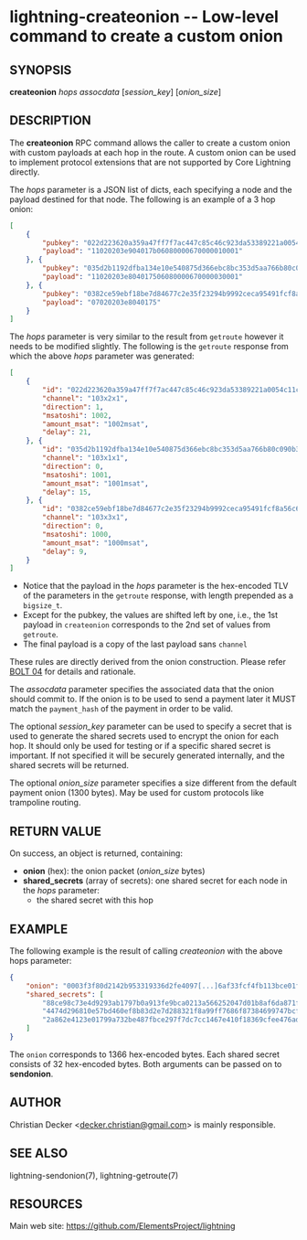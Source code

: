lightning-createonion -- Low-level command to create a custom onion
===================================================================

SYNOPSIS
--------

**createonion** *hops* *assocdata* [*session\_key*] [*onion\_size*]

DESCRIPTION
-----------

The **createonion** RPC command allows the caller to create a custom onion
with custom payloads at each hop in the route. A custom onion can be used to
implement protocol extensions that are not supported by Core Lightning directly.

The *hops* parameter is a JSON list of dicts, each specifying a node and the
payload destined for that node. The following is an example of a 3 hop onion:

```json
[
	{
		"pubkey": "022d223620a359a47ff7f7ac447c85c46c923da53389221a0054c11c1e3ca31d59",
		"payload": "11020203e904017b06080000670000010001"
	}, {
		"pubkey": "035d2b1192dfba134e10e540875d366ebc8bc353d5aa766b80c090b39c3a5d885d",
		"payload": "11020203e804017506080000670000030001"
	}, {
		"pubkey": "0382ce59ebf18be7d84677c2e35f23294b9992ceca95491fcf8a56c6cb2d9de199",
		"payload": "07020203e8040175"
	}
]
```

The *hops* parameter is very similar to the result from `getroute` however it
needs to be modified slightly. The following is the `getroute` response from
which the above *hops* parameter was generated:

```json
[
	{
		"id": "022d223620a359a47ff7f7ac447c85c46c923da53389221a0054c11c1e3ca31d59",
		"channel": "103x2x1",
		"direction": 1,
		"msatoshi": 1002,
		"amount_msat": "1002msat",
		"delay": 21,
	}, {
		"id": "035d2b1192dfba134e10e540875d366ebc8bc353d5aa766b80c090b39c3a5d885d",
		"channel": "103x1x1",
		"direction": 0,
		"msatoshi": 1001,
		"amount_msat": "1001msat",
		"delay": 15,
	}, {
		"id": "0382ce59ebf18be7d84677c2e35f23294b9992ceca95491fcf8a56c6cb2d9de199",
		"channel": "103x3x1",
		"direction": 0,
		"msatoshi": 1000,
		"amount_msat": "1000msat",
		"delay": 9,
	}
]
```

 - Notice that the payload in the *hops* parameter is the hex-encoded TLV
   of the parameters in the `getroute` response, with length prepended as a `bigsize_t`.
 - Except for the pubkey, the values are shifted left by one, i.e., the 1st
   payload in `createonion` corresponds to the 2nd set of values from `getroute`.
 - The final payload is a copy of the last payload sans `channel`

These rules are directly derived from the onion construction. Please refer
[BOLT 04](https://github.com/lightning/bolts/blob/master/04-onion-routing.md) for details and rationale.

The *assocdata* parameter specifies the associated data that the onion should
commit to. If the onion is to be used to send a payment later it MUST match
the `payment_hash` of the payment in order to be valid.

The optional *session\_key* parameter can be used to specify a secret that is
used to generate the shared secrets used to encrypt the onion for each hop. It
should only be used for testing or if a specific shared secret is
important. If not specified it will be securely generated internally, and the
shared secrets will be returned.

The optional *onion\_size* parameter specifies a size different from the default
payment onion (1300 bytes). May be used for custom protocols like trampoline
routing.

RETURN VALUE
------------

[comment]: # (GENERATE-FROM-SCHEMA-START)
On success, an object is returned, containing:

- **onion** (hex): the onion packet (*onion\_size* bytes)
- **shared\_secrets** (array of secrets): one shared secret for each node in the *hops* parameter:
  - the shared secret with this hop

[comment]: # (GENERATE-FROM-SCHEMA-END)

EXAMPLE
-------

The following example is the result of calling *createonion* with the
above hops parameter:

```json
{
	"onion": "0003f3f80d2142b953319336d2fe4097[...]6af33fcf4fb113bce01f56dd62248a9e5fcbbfba35c",
	"shared_secrets": [
		"88ce98c73e4d9293ab1797b0a913fe9bca0213a566252047d01b8af6da871f3e",
		"4474d296810e57bd460ef8b83d2e7d288321f8a99ff7686f87384699747bcfc4",
		"2a862e4123e01799a732be487fbce297f7dc7cc1467e410f18369cfee476adc2"
	]
}
```

The `onion` corresponds to 1366 hex-encoded bytes. Each shared secret consists
of 32 hex-encoded bytes. Both arguments can be passed on to **sendonion**.

AUTHOR
------

Christian Decker <<decker.christian@gmail.com>> is mainly responsible.

SEE ALSO
--------

lightning-sendonion(7), lightning-getroute(7)

RESOURCES
---------

Main web site: <https://github.com/ElementsProject/lightning>

[comment]: # ( SHA256STAMP:faac7539bd94fe5e561350f36002895ad2f3d4539f8bb4688027b6a81ec6f70c)
